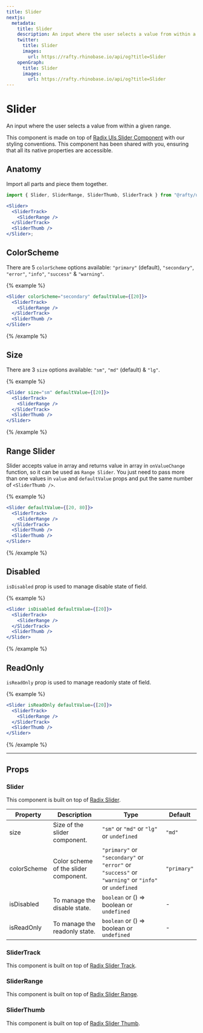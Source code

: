 ```yaml
---
title: Slider
nextjs:
  metadata:
    title: Slider
    description: An input where the user selects a value from within a given range.
    twitter:
      title: Slider
      images:
        url: https://rafty.rhinobase.io/api/og?title=Slider
    openGraph:
      title: Slider
      images:
        url: https://rafty.rhinobase.io/api/og?title=Slider
---
```


# Slider

An input where the user selects a value from within a given range.

This component is made on top of [Radix UIs Slider Component](https://www.radix-ui.com/primitives/docs/components/slider) with our styling conventions. This component has been shared with you, ensuring that all its native properties are accessible.

## Anatomy

Import all parts and piece them together.

```jsx
import { Slider, SliderRange, SliderThumb, SliderTrack } from "@rafty/ui";

<Slider>
  <SliderTrack>
    <SliderRange />
  </SliderTrack>
  <SliderThumb />
</Slider>;
```

## ColorScheme

There are 5 `colorScheme` options available: `"primary"` (default), `"secondary"`, `"error"`, `"info"`, `"success"` & `"warning"`.

{% example %}

```jsx
<Slider colorScheme="secondary" defaultValue={[20]}>
  <SliderTrack>
    <SliderRange />
  </SliderTrack>
  <SliderThumb />
</Slider>
```

{% /example %}

## Size

There are 3 `size` options available: `"sm"`, `"md"` (default) & `"lg"`.

{% example %}

```jsx
<Slider size="sm" defaultValue={[20]}>
  <SliderTrack>
    <SliderRange />
  </SliderTrack>
  <SliderThumb />
</Slider>
```

{% /example %}

## Range Slider

Slider accepts value in array and returns value in array in `onValueChange` function, so it can be used as `Range Slider`. You just need to pass more than one values in `value` and `defaultValue` props and put the same number of `<SliderThumb />`.

{% example %}

```jsx
<Slider defaultValue={[20, 80]}>
  <SliderTrack>
    <SliderRange />
  </SliderTrack>
  <SliderThumb />
  <SliderThumb />
</Slider>
```

{% /example %}

## Disabled

`isDisabled` prop is used to manage disable state of field.

{% example %}

```jsx
<Slider isDisabled defaultValue={[20]}>
  <SliderTrack>
    <SliderRange />
  </SliderTrack>
  <SliderThumb />
</Slider>
```

{% /example %}

## ReadOnly

`isReadOnly` prop is used to manage readonly state of field.

{% example %}

```jsx
<Slider isReadOnly defaultValue={[20]}>
  <SliderTrack>
    <SliderRange />
  </SliderTrack>
  <SliderThumb />
</Slider>
```

{% /example %}

---

## Props

### Slider

This component is built on top of [Radix Slider](https://www.radix-ui.com/primitives/docs/components/slider#root).

| Property    | Description                           | Type                                                                                               | Default     |
| ----------- | ------------------------------------- | -------------------------------------------------------------------------------------------------- | ----------- |
| size        | Size of the slider component.         | `"sm"` or `"md"` or `"lg"` or `undefined`                                                          | `"md"`      |
| colorScheme | Color scheme of the slider component. | `"primary"` or `"secondary"` or `"error"` or `"success"` or `"warning"` or `"info"` or `undefined` | `"primary"` |
| isDisabled  | To manage the disable state.          | `boolean` or <Info>() => boolean</Info> or `undefined`                                             | -           |
| isReadOnly  | To manage the readonly state.         | `boolean` or <Info>() => boolean</Info> or `undefined`                                             | -           |

### SliderTrack

This component is built on top of [Radix Slider Track](https://www.radix-ui.com/primitives/docs/components/slider#track).

### SliderRange

This component is built on top of [Radix Slider Range](https://www.radix-ui.com/primitives/docs/components/slider#range).

### SliderThumb

This component is built on top of [Radix Slider Thumb](https://www.radix-ui.com/primitives/docs/components/slider#thumb).
